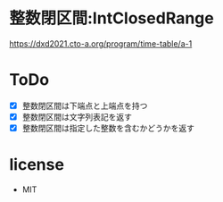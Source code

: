 # 整数閉区間:IntClosedRange
 

https://dxd2021.cto-a.org/program/time-table/a-1

# ToDo

- [x] 整数閉区間は下端点と上端点を持つ
- [x] 整数閉区間は文字列表記を返す
- [x] 整数閉区間は指定した整数を含むかどうかを返す

# license

- MIT
